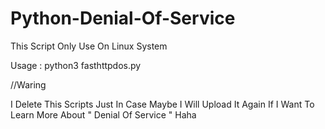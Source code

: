 # Python-Denial-Of-Service
This Script Only Use On Linux System 

Usage : python3 fasthttpdos.py


//Waring

I Delete This Scripts Just In Case
Maybe I Will Upload It Again 
If I Want To Learn More About " Denial Of Service " Haha
